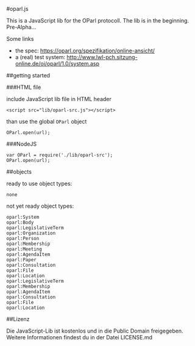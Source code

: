 #oparl.js

This is a JavaScript lib for the OParl protocoll. The lib is in the beginning. Pre-Alpha...

Some links
- the spec: https://oparl.org/spezifikation/online-ansicht/
- a (real) test system: http://www.lwl-pch.sitzung-online.de/oi/oparl/1.0/system.asp

##getting started

###HTML file

include JavaScript lib file in HTML header

```<script src="lib/oparl-src.js"></script>```

than use the global ```OParl``` object

    OParl.open(url);

###NodeJS

	var OParl = require('./lib/oparl-src');
    OParl.open(url);

##objects

ready to use object types:

    none

not yet ready object types:

    oparl:System
    oparl:Body
    oparl:LegislativeTerm
    oparl:Organization
    oparl:Person
    oparl:Membership
    oparl:Meeting
    oparl:AgendaItem
    oparl:Paper
    oparl:Consultation
    oparl:File
    oparl:Location
    oparl:LegislativeTerm
    oparl:Membership
    oparl:AgendaItem
    oparl:Consultation
    oparl:File
    oparl:Location

##Lizenz

Die JavaScript-Lib ist kostenlos und in die Public Domain freigegeben. Weitere Informationen findest du in der Datei LICENSE.md
